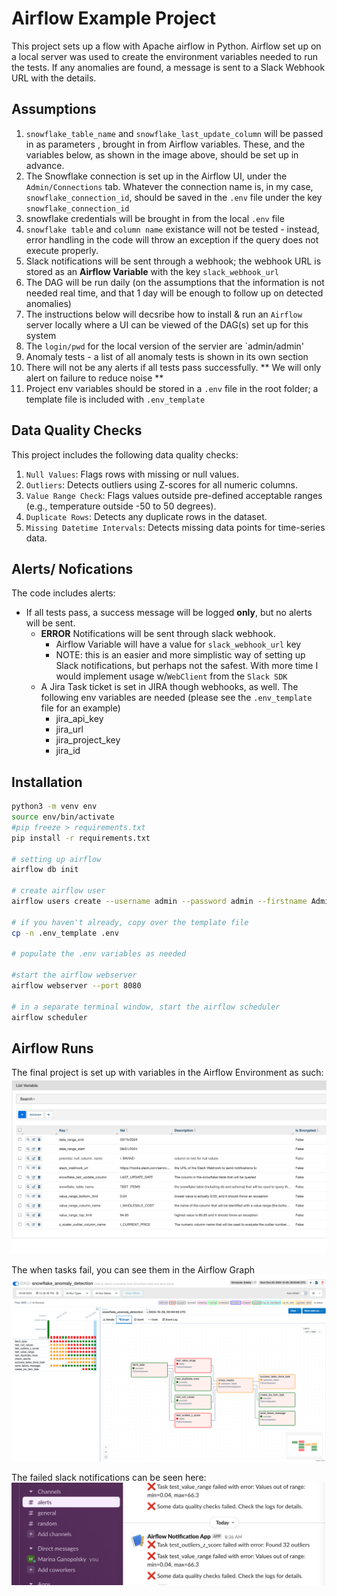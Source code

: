 # Airflow Example Project

This project sets up a flow with Apache airflow in Python. Airflow set up on a local server was used to create the environment variables needed to run the tests. If any anomalies are found, a message is sent to a Slack Webhook URL with the details.

## Assumptions

1. `snowflake_table_name` and `snowflake_last_update_column` will be passed in as parameters , brought in from Airflow variables. These, and the variables below, as shown in the image above, should be set up in advance.
2. The Snowflake connection is set up in the Airflow UI, under the `Admin/Connections` tab. Whatever the connection name is, in my case, `snowflake_connection_id`, should be saved in the `.env` file under the key `snowflake_connection_id`
3. snowflake credentials will be brought in from the local `.env` file
4. `snowflake table` and `column name` existance will not be tested - instead, error handling in the code will throw an exception if the query does not execute properly.
5. Slack notifications will be sent through a webhook; the webhook URL is stored as an **Airflow Variable** with the key `slack_webhook_url`
6. The DAG will be run daily (on the assumptions that the information is not needed real time, and that 1 day will be enough to follow up on detected anomalies)
7. The instructions below will decsribe how to install & run an `Airflow` server locally where a UI can be viewed of the DAG(s) set up for this system
8. The `login/pwd` for the local version of the servier are `admin/admin'
9. Anomaly tests - a list of all anomaly tests is shown in its own section
10. There will not be any alerts if all tests pass successfully. ** We will only alert on failure to reduce noise **
11. Project env variables should be stored in a `.env` file in the root folder; a template file is included with `.env_template`
  
## Data Quality Checks
This project includes the following data quality checks:

1.	`Null Values`: Flags rows with missing or null values.
2.	`Outliers`: Detects outliers using Z-scores for all numeric columns.
3.	`Value Range Check`: Flags values outside pre-defined acceptable ranges (e.g., temperature outside -50 to 50 degrees).
4.	`Duplicate Rows`: Detects any duplicate rows in the dataset.
5.	`Missing Datetime Intervals`: Detects missing data points for time-series data.

  
## Alerts/ Nofications
The code includes alerts:
* If all tests pass, a success message will be logged **only**, but no alerts will be sent.
  * **ERROR** Notifications will be sent through slack webhook.
    * Airflow Variable will have a value for `slack_webhook_url` key
    * NOTE: this is an easier and more simplistic way of setting up Slack notifications, but perhaps not the safest. With more time I would implement usage w/`WebClient` from the `Slack SDK`
  * A Jira Task ticket is set in JIRA though webhooks, as well. The following env variables are needed (please see the `.env_template` file for an example)
    * jira_api_key 
    * jira_url
    * jira_project_key
    * jira_id
  

## Installation

```bash
python3 -m venv env   
source env/bin/activate
#pip freeze > requirements.txt
pip install -r requirements.txt

# setting up airflow
airflow db init

# create airflow user
airflow users create --username admin --password admin --firstname Admin --lastname User --role Admin --email admin@example.com

# if you haven't already, copy over the template file
cp -n .env_template .env

# populate the .env variables as needed

#start the airflow webserver
airflow webserver --port 8080

# in a separate terminal window, start the airflow scheduler
airflow scheduler

```
## Airflow Runs
The final project is set up with variables in the Airflow Environment as such:
![Airflow Variables](./images/airflow_variables.png)

The when tasks fail, you can see them in the Airflow Graph
![Airflow DAG Graph](./images/airflow_dag_graph.png)

The failed slack notifications can be seen here:
![Slack Notifications](./images/slack.png)
